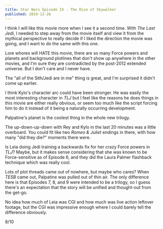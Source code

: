 ```yaml
---
title: Star Wars Episode IX - The Rise of Skywalker
published: 2019-12-26
---
```


I think I will like this movie more when I see it a second time. With _The Last Jedi_, I needed to step away from the movie itself and view it from the mythical perspective to really decide if I liked the direction the movie was going, and I want to do the same with this one.

Lore whores will HATE this movie, there are so many Force powers and planets and background plotlines that don't show up anywhere in the other movies, and I'm sure they are contradicted by the post-2012 extended universe. But I don't care and I never have.

The "all of the Sith/Jedi are in me" thing is great, and I'm surprised it didn't come up earlier.

I think Kylo's character arc could have been stronger. He was easily the most interesting character in _TLJ_ but I feel like the reasons he does things in this movie are either really obvious, or seem too much like the script forcing him to do it instead of it being a naturally occurring development.

Palpatine's planet is the coolest thing in the whole new trilogy.

The up-down-up-down with Rey and Kylo in the last 20 minutes was a little overboard. You could fit like two _Romeo & Juliet_ endings in there, with how many "did they die?" moments there were.

Is Leia doing Jedi training a backwards fix for her crazy Force powers in _TLJ_? Maybe, but it makes sense considering that she was known to be Force-sensitive as of Episode 6, and they did the Laura Palmer flashback technique which was really cool.

Lots of plot threads came out of nowhere, but maybe who cares? When _TESB_ came out, Palpatine was pulled out of thin air. The only difference here is that Episodes 7, 8, and 9 were intended to be a trilogy, so I guess there's an expectation that the story will be unified and thought-out from the get-go.

No idea how much of Leia was CGI and how much was live action leftover footage, but the CGI was impressive enough where I could barely tell the difference obviously.

8/10
